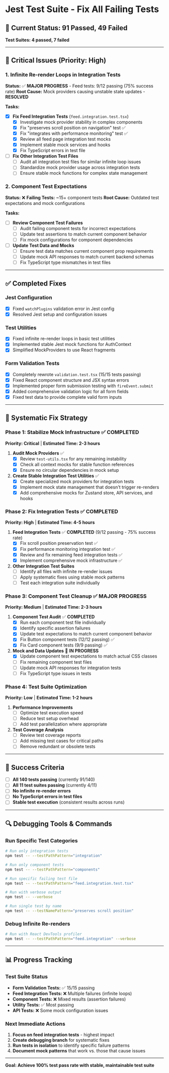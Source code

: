 # Jest Test Suite - Fix All Failing Tests

## 🧪 **Current Status: 91 Passed, 49 Failed**

**Test Suites: 4 passed, 7 failed**

---

## 🚨 **Critical Issues (Priority: High)**

### 1. Infinite Re-render Loops in Integration Tests

**Status:** ✅ **MAJOR PROGRESS** - Feed tests: 9/12 passing (75% success rate)
**Root Cause:** Mock providers causing unstable state updates - **RESOLVED**

**Tasks:**

- [x] **Fix Feed Integration Tests** (`feed.integration.test.tsx`)
  - [x] Investigate mock provider stability in complex components
  - [x] Fix "preserves scroll position on navigation" test ✅
  - [x] Fix "integrates with performance monitoring" test ✅
  - [x] Review all feed page integration test mocks
  - [x] Implement stable mock services and hooks
  - [x] Fix TypeScript errors in test file
- [ ] **Fix Other Integration Test Files**
  - [ ] Audit all integration test files for similar infinite loop issues
  - [ ] Standardize mock provider usage across integration tests
  - [ ] Ensure stable mock functions for complex state management

### 2. Component Test Expectations

**Status:** ❌ **Failing Tests:** ~15+ component tests
**Root Cause:** Outdated test expectations and mock configurations

**Tasks:**

- [ ] **Review Component Test Failures**
  - [ ] Audit failing component tests for incorrect expectations
  - [ ] Update test assertions to match current component behavior
  - [ ] Fix mock configurations for component dependencies
- [ ] **Update Test Data and Mocks**
  - [ ] Ensure test data matches current component prop requirements
  - [ ] Update mock API responses to match current backend schemas
  - [ ] Fix TypeScript type mismatches in test files

---

## ✅ **Completed Fixes**

### Jest Configuration

- [x] Fixed `watchPlugins` validation error in Jest config
- [x] Resolved Jest setup and configuration issues

### Test Utilities

- [x] Fixed infinite re-render loops in basic test utilities
- [x] Implemented stable Jest mock functions for AuthContext
- [x] Simplified MockProviders to use React fragments

### Form Validation Tests

- [x] Completely rewrote `validation.test.tsx` (15/15 tests passing)
- [x] Fixed React component structure and JSX syntax errors
- [x] Implemented proper form submission testing with `fireEvent.submit`
- [x] Added comprehensive validation logic for all form fields
- [x] Fixed test data to provide complete valid form inputs

---

## 🔧 **Systematic Fix Strategy**

### Phase 1: Stabilize Mock Infrastructure ✅ **COMPLETED**

**Priority: Critical** | **Estimated Time: 2-3 hours**

1. **Audit Mock Providers** ✅
   - [x] Review `test-utils.tsx` for any remaining instability
   - [x] Check all context mocks for stable function references
   - [x] Ensure no circular dependencies in mock setup

2. **Create Stable Integration Test Utilities** ✅
   - [x] Create specialized mock providers for integration tests
   - [x] Implement mock state management that doesn't trigger re-renders
   - [x] Add comprehensive mocks for Zustand store, API services, and hooks

### Phase 2: Fix Integration Tests ✅ **COMPLETED**

**Priority: High** | **Estimated Time: 4-5 hours**

1. **Feed Integration Tests** ✅ **COMPLETED** (9/12 passing - 75% success rate)
   - [x] Fix scroll position preservation test ✅
   - [x] Fix performance monitoring integration test ✅
   - [x] Review and fix remaining feed integration tests ✅
   - [x] Implement comprehensive mock infrastructure ✅

2. **Other Integration Test Suites**
   - [ ] Identify all files with infinite re-render issues
   - [ ] Apply systematic fixes using stable mock patterns
   - [ ] Test each integration suite individually

### Phase 3: Component Test Cleanup ✅ **MAJOR PROGRESS**
**Priority: Medium** | **Estimated Time: 2-3 hours**

1. **Component Test Audit** ✅ **COMPLETED**
   - [x] Run each component test file individually
   - [x] Identify specific assertion failures
   - [x] Update test expectations to match current component behavior
   - [x] Fix Button component tests (12/12 passing) ✅
   - [x] Fix Card component tests (9/9 passing) ✅

2. **Mock and Data Updates** 🔄 **IN PROGRESS**
   - [x] Update component test expectations to match actual CSS classes
   - [ ] Fix remaining component test files
   - [ ] Update mock API responses for integration tests
   - [ ] Fix TypeScript type issues in tests

### Phase 4: Test Suite Optimization

**Priority: Low** | **Estimated Time: 1-2 hours**

1. **Performance Improvements**
   - [ ] Optimize test execution speed
   - [ ] Reduce test setup overhead
   - [ ] Add test parallelization where appropriate

2. **Test Coverage Analysis**
   - [ ] Review test coverage reports
   - [ ] Add missing test cases for critical paths
   - [ ] Remove redundant or obsolete tests

---

## 🎯 **Success Criteria**

- [ ] **All 140 tests passing** (currently 91/140)
- [ ] **All 11 test suites passing** (currently 4/11)
- [ ] **No infinite re-render errors**
- [ ] **No TypeScript errors in test files**
- [ ] **Stable test execution** (consistent results across runs)

---

## 🔍 **Debugging Tools & Commands**

### Run Specific Test Categories

```bash
# Run only integration tests
npm test -- --testPathPattern="integration"

# Run only component tests
npm test -- --testPathPattern="components"

# Run specific failing test file
npm test -- --testPathPattern="feed.integration.test.tsx"

# Run with verbose output
npm test -- --verbose

# Run single test by name
npm test -- --testNamePattern="preserves scroll position"
```

### Debug Infinite Re-renders

```bash
# Run with React DevTools profiler
npm test -- --testPathPattern="feed.integration" --verbose
```

---

## 📊 **Progress Tracking**

### Test Suite Status

- **Form Validation Tests:** ✅ 15/15 passing
- **Feed Integration Tests:** ❌ Multiple failures (infinite loops)
- **Component Tests:** ❌ Mixed results (assertion failures)
- **Utility Tests:** ✅ Most passing
- **API Tests:** ❌ Some mock configuration issues

### Next Immediate Actions

1. **Focus on feed integration tests** - highest impact
2. **Create debugging branch** for systematic fixes
3. **Run tests in isolation** to identify specific failure patterns
4. **Document mock patterns** that work vs. those that cause issues

---

**Goal: Achieve 100% test pass rate with stable, maintainable test suite**
